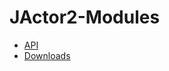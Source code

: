 JActor2-Modules
==============

- [API](http://laforge49.github.io/JActor-Modules/docs/api/index.html)
- [Downloads](http://laforge49.github.io/JActor-Modules/doownloads/index.html)

